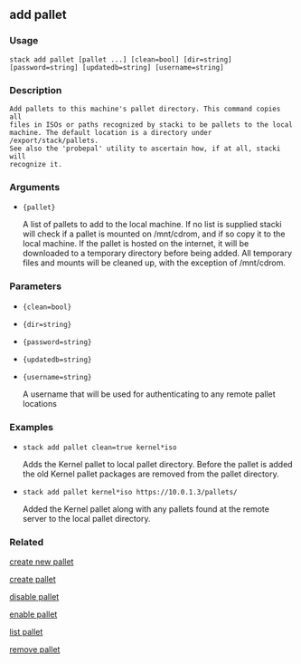 ## add pallet

### Usage

`stack add pallet [pallet ...] [clean=bool] [dir=string] [password=string] [updatedb=string] [username=string]`

### Description


	Add pallets to this machine's pallet directory. This command copies all
	files in ISOs or paths recognized by stacki to be pallets to the local
	machine. The default location is a directory under /export/stack/pallets.
	See also the 'probepal' utility to ascertain how, if at all, stacki will
	recognize it.

	

### Arguments

* `{pallet}`

   A list of pallets to add to the local machine. If no list is supplied
	stacki will check if a pallet is mounted on /mnt/cdrom, and if so copy it
	to the local machine. If the pallet is hosted on the internet, it will
	be downloaded to a temporary directory before being added.  All temporary
	files and mounts will be cleaned up, with the exception of /mnt/cdrom.


### Parameters
* `{clean=bool}`
* `{dir=string}`
* `{password=string}`
* `{updatedb=string}`
* `{username=string}`

   A username that will be used for authenticating to any remote pallet locations

### Examples

* `stack add pallet clean=true kernel*iso`

   Adds the Kernel pallet to local pallet directory.  Before the pallet is
	added the old Kernel pallet packages are removed from the pallet
	directory.

* `stack add pallet kernel*iso https://10.0.1.3/pallets/`

   Added the Kernel pallet along with any pallets found at the remote server
	 to the local pallet directory.


### Related
[create new pallet](create-new-pallet)

[create pallet](create-pallet)

[disable pallet](disable-pallet)

[enable pallet](enable-pallet)

[list pallet](list-pallet)

[remove pallet](remove-pallet)


